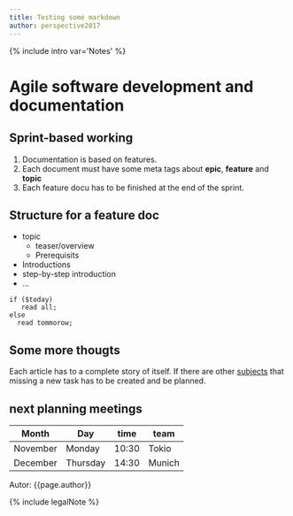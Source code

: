 ```yaml
---
title: Testing some markdown
author: perspective2017
---
```


{% include intro var='Notes' %}

# Agile software development and documentation

## Sprint-based working

1. Documentation is based on features.
2. Each document must have some meta tags about **epic**, **feature** and **topic**
3. Each feature docu has to be finished at the end of the sprint.

## Structure for a feature doc

* topic
  * teaser/overview
  * Prerequisits
* Introductions
* step-by-step introduction
* ...

```
if ($today)
   read all;
else
  read tommorow;
```

## Some more thougts
Each article has to a complete story of itself. If there are other [subjects](http://www.google.de) that missing a new task has to be created and be planned. 

## next planning meetings

| Month | Day | time | team |
| --- | --- | :---: | --- |
| November | Monday | 10:30 | Tokio |
| December | Thursday | 14:30 | Munich | 

Autor: {{page.author}}

{% include legalNote %}

